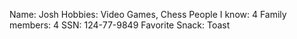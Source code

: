 Name: Josh
Hobbies: Video Games, Chess
People I know: 4
Family members: 4
SSN: 124-77-9849
Favorite Snack: Toast